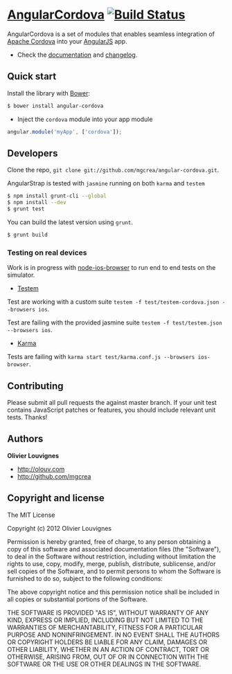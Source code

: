 # [AngularCordova](http://mgcrea.github.com/angular-cordova) [![Build Status](https://secure.travis-ci.org/mgcrea/angular-cordova.png?branch=master)](http://travis-ci.org/#!/mgcrea/angular-cordova)

AngularCordova is a set of modules that enables seamless integration of [Apache Cordova](https://cordova.apache.org) into your [AngularJS](http://angularjs.org) app.

+ Check the [documentation](http://mgcrea.github.com/angular-cordova) and [changelog](https://github.com/mgcrea/angular-cordova/wiki/Changelog).



## Quick start

Install the library with [Bower](http://bower.io):

>
``` bash
$ bower install angular-cordova
```

+ Inject the `cordova` module into your app module

>
``` javascript
angular.module('myApp', ['cordova']);
```



## Developers

Clone the repo, `git clone git://github.com/mgcrea/angular-cordova.git`.

AngularStrap is tested with `jasmine` running on both `karma` and `testem`

>
``` bash
$ npm install grunt-cli --global
$ npm install --dev
$ grunt test
```

You can build the latest version using `grunt`.

>
``` bash
$ grunt build
```


### Testing on real devices

Work is in progress with [node-ios-browser](https://github.com/mgcrea/node-ios-browser) to run end to end tests on the simulator.

+ [Testem](https://github.com/airportyh/testem)

Test are working with a custom suite `testem -f test/testem-cordova.json --browsers ios`.

Test are failing with the provided jasmine suite `testem -f test/testem.json --browsers ios`.

+ [Karma](https://github.com/karma-runner/karma)

Tests are failing with `karma start test/karma.conf.js --browsers ios-browser`.



## Contributing

Please submit all pull requests the against master branch. If your unit test contains JavaScript patches or features, you should include relevant unit tests. Thanks!



## Authors

**Olivier Louvignes**

+ http://olouv.com
+ http://github.com/mgcrea



## Copyright and license

  The MIT License

  Copyright (c) 2012 Olivier Louvignes

  Permission is hereby granted, free of charge, to any person obtaining a copy
  of this software and associated documentation files (the "Software"), to deal
  in the Software without restriction, including without limitation the rights
  to use, copy, modify, merge, publish, distribute, sublicense, and/or sell
  copies of the Software, and to permit persons to whom the Software is
  furnished to do so, subject to the following conditions:

  The above copyright notice and this permission notice shall be included in
  all copies or substantial portions of the Software.

  THE SOFTWARE IS PROVIDED "AS IS", WITHOUT WARRANTY OF ANY KIND, EXPRESS OR
  IMPLIED, INCLUDING BUT NOT LIMITED TO THE WARRANTIES OF MERCHANTABILITY,
  FITNESS FOR A PARTICULAR PURPOSE AND NONINFRINGEMENT. IN NO EVENT SHALL THE
  AUTHORS OR COPYRIGHT HOLDERS BE LIABLE FOR ANY CLAIM, DAMAGES OR OTHER
  LIABILITY, WHETHER IN AN ACTION OF CONTRACT, TORT OR OTHERWISE, ARISING FROM,
  OUT OF OR IN CONNECTION WITH THE SOFTWARE OR THE USE OR OTHER DEALINGS IN
  THE SOFTWARE.


